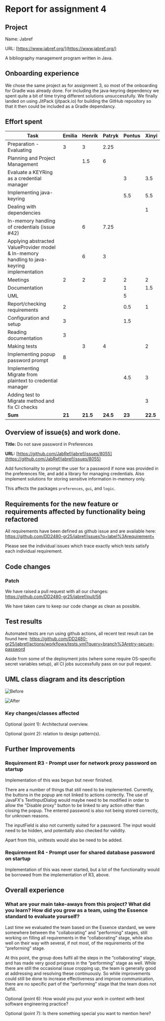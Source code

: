 # Report for assignment 4

## Project

Name: Jabref

URL: [https://www.jabref.org/](https://www.jabref.org/)

A bibliography management program written in Java.

## Onboarding experience

We chose the same project as for assignment 3, so most of the onboarding for Gradle was already done. For including the java-keyring dependency we spent quite a bit of time trying different solutions unsuccessfully. We finally landed on using JitPack (jitpack.io) for building the GitHub repository so that it then could be included as a Gradle dependancy.

## Effort spent

|Task                                                                                       |Emilia|Henrik|Patryk|Pontus|Xinyi|
|-------------------------------------------------------------------------------------------|------|------|------|------|-----|
|Preparation - Evaluating                                                                   |3     |3     |2.25  |      |     |
|Planning and Project Management                                                            |      |1.5   |6     |      |     |
|Evaluate a KEYRing as a credential manager                                                 |      |      |      |3     |3.5  |
|Implementing java-keyring                                                                  |      |      |      |5.5   |5.5  |
|Dealing with dependencies                                                                  |      |      |      |      |1    |
|In-memory handling of credentials (issue #42)                                              |      |6     |7.25  |      |     |
|Applying abstracted ValueProvider model & In-memory handling to java-keyring implementation|      |6     |3     |      |     |
|Meetings                                                                                   |2     |2     |2     |2     |2    |
|Documentation                                                                              |      |      |      |1     |1.5  |
|UML                                                                                        |      |      |      |5     |     |
|Report/checking requirements                                                               |2     |      |      |0.5   |1    |
|Configuration and setup                                                                    |3     |      |      |1.5   |     |
|Reading documentation                                                                      |3     |      |      |      |     |
|Making tests                                                                               |      |3     |4     |      |2    |
|Implementing popup password prompt                                                         |8     |      |      |      |     |
|Implementing Migrate from plaintext to credential manager                                  |      |      |      |4.5   |3    |
|Adding test to Migrate method and fix CI checks                                            |      |      |      |      |3    |
|**Sum**                                                                                    |**21**|**21.5**|**24.5**|**23**|**22.5**|


## Overview of issue(s) and work done.

**Title:** Do not save password in Preferences

**URL:** [https://github.com/JabRef/jabref/issues/8055](https://github.com/JabRef/jabref/issues/8055)

Add functionality to prompt the user for a password if none was provided in the preferences file, and add a library for managing credentials. Also implement solutions for storing sensitive information in-memory only.

This affects the packages `preferences`, `gui`, and `logic`.

## Requirements for the new feature or requirements affected by functionality being refactored

All requirements have been defined as github issue and are available here: https://github.com/DD2480-gr25/jabref/issues?q=label%3Arequirement+

Please see the individual issues which trace exactly which tests satisfy each individual requirement.

## Code changes

### Patch

We have raised a pull request with all our changes: https://github.com/DD2480-gr25/jabref/pull/56

We have taken care to keep our code change as clean as possible.

## Test results

Automated tests are run using github actions, all recent test result can be found here: https://github.com/DD2480-gr25/jabref/actions/workflows/tests.yml?query=branch%3Aretry-secure-password

Aside from some of the deployment jobs (where some require OS-specific secret variables setup), all CI jobs successfully pass on our pull request.


## UML class diagram and its description

![Before](DD2480_lab4-Before.svg)

![After](DD2480_lab4-After.svg)

### Key changes/classes affected

Optional (point 1): Architectural overview.

Optional (point 2): relation to design pattern(s).

## Further Improvements

### Requirement R3 - Prompt user for network proxy password on startup

Implementation of this was begun but never finished.

There are a number of things that still need to be implemented. Currently, the buttons in the popup are not linked to actions correctly. The use of JavaFX's TextInputDialog would maybe need to be modified in order to allow the "Disable proxy" button to be linked to any action other than closing the popup. The entered password is also not being stored correctly, for unknown reasons. 

The inputField is also not currently suited for a password. The input would need to be hidden, and potentially also checked for validity.

Apart from this, unittests would also be need to be added. 

### Requirement R4 - Prompt user for shared database password on startup

Implementation of this was never started, but a lot of the functionality would be borrowed from the implementation of R3, above.

## Overall experience

### What are your main take-aways from this project? What did you learn? How did you grow as a team, using the Essence standard to evaluate yourself?

Last time we evaluated the team based on the Essence standard, we were somewhere between the "collaborating" and "performing" stages, still working on filling all requirements in the “collaborating” stage, while also well on their way with several, if not most, of the requirements of the “preforming” stage.

At this point, the group does fulfil all the steps in the “collaborating” stage, and has made very good progress in the “performing” stage as well. While there are still the occasional issue cropping up, the team is generally good at addressing and resolving these continuously. So while improvements could still be done to increase effectiveness and improve communication, there are no specific part of the “performing” stage that the team does not fulfill.



Optional (point 6): How would you put your work in context with best software engineering practice?

Optional (point 7): Is there something special you want to mention here?

